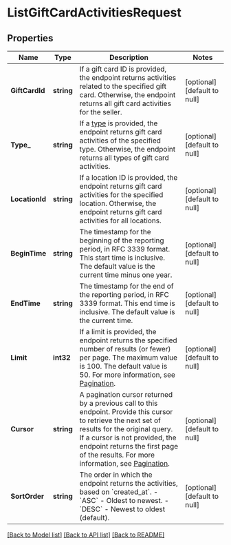 # ListGiftCardActivitiesRequest

## Properties

 Name           | Type       | Description                                                                                                                                                                                                                                                                                                                                  | Notes                        
----------------|------------|----------------------------------------------------------------------------------------------------------------------------------------------------------------------------------------------------------------------------------------------------------------------------------------------------------------------------------------------|------------------------------
 **GiftCardId** | **string** | If a gift card ID is provided, the endpoint returns activities related  to the specified gift card. Otherwise, the endpoint returns all gift card activities for  the seller.                                                                                                                                                                | [optional] [default to null] 
 **Type_**      | **string** | If a [type](entity:GiftCardActivityType) is provided, the endpoint returns gift card activities of the specified type.  Otherwise, the endpoint returns all types of gift card activities.                                                                                                                                                   | [optional] [default to null] 
 **LocationId** | **string** | If a location ID is provided, the endpoint returns gift card activities for the specified location.  Otherwise, the endpoint returns gift card activities for all locations.                                                                                                                                                                 | [optional] [default to null] 
 **BeginTime**  | **string** | The timestamp for the beginning of the reporting period, in RFC 3339 format. This start time is inclusive. The default value is the current time minus one year.                                                                                                                                                                             | [optional] [default to null] 
 **EndTime**    | **string** | The timestamp for the end of the reporting period, in RFC 3339 format. This end time is inclusive. The default value is the current time.                                                                                                                                                                                                    | [optional] [default to null] 
 **Limit**      | **int32**  | If a limit is provided, the endpoint returns the specified number  of results (or fewer) per page. The maximum value is 100. The default value is 50. For more information, see [Pagination](https://developer.squareup.com/docs/working-with-apis/pagination).                                                                              | [optional] [default to null] 
 **Cursor**     | **string** | A pagination cursor returned by a previous call to this endpoint. Provide this cursor to retrieve the next set of results for the original query. If a cursor is not provided, the endpoint returns the first page of the results. For more information, see [Pagination](https://developer.squareup.com/docs/working-with-apis/pagination). | [optional] [default to null] 
 **SortOrder**  | **string** | The order in which the endpoint returns the activities, based on &#x60;created_at&#x60;. - &#x60;ASC&#x60; - Oldest to newest. - &#x60;DESC&#x60; - Newest to oldest (default).                                                                                                                                                              | [optional] [default to null] 

[[Back to Model list]](../README.md#documentation-for-models) [[Back to API list]](../README.md#documentation-for-api-endpoints) [[Back to README]](../README.md)

